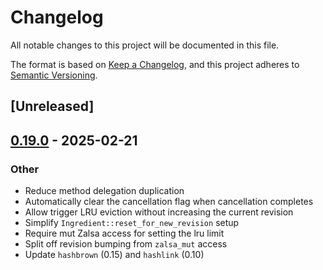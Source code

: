 # Changelog

All notable changes to this project will be documented in this file.

The format is based on [Keep a Changelog](https://keepachangelog.com/en/1.0.0/),
and this project adheres to [Semantic Versioning](https://semver.org/spec/v2.0.0.html).

## [Unreleased]

## [0.19.0](https://github.com/g-plane/salsa/compare/salsa-v0.18.0...salsa-v0.19.0) - 2025-02-21

### Other

- Reduce method delegation duplication
- Automatically clear the cancellation flag when cancellation completes
- Allow trigger LRU eviction without increasing the current revision
- Simplify `Ingredient::reset_for_new_revision` setup
- Require mut Zalsa access for setting the lru limit
- Split off revision bumping from `zalsa_mut` access
- Update `hashbrown` (0.15) and `hashlink` (0.10)
